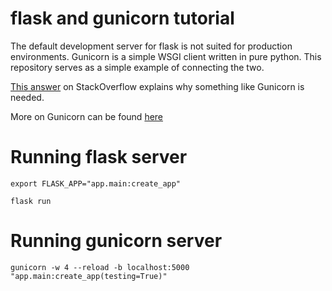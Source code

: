 flask and gunicorn tutorial
===========================

The default development server for flask is not suited for production environments. Gunicorn is a simple WSGI client written in pure python. This repository serves as a simple example of connecting the two.

[This answer](https://serverfault.com/a/331263) on StackOverflow explains why something like Gunicorn is needed.

More on Gunicorn can be found [here](http://docs.gunicorn.org/en/latest/run.html)

Running flask server
====================

`export FLASK_APP="app.main:create_app"`

`flask run`

Running gunicorn server
=======================

`gunicorn -w 4 --reload -b localhost:5000 "app.main:create_app(testing=True)"`

